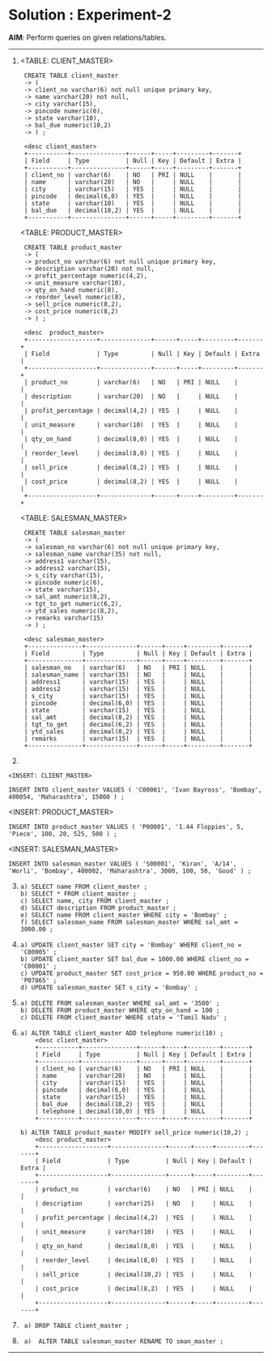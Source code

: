 # Solution : Experiment-2

**AIM**: Perform queries on given relations/tables.

---

1. 
	<TABLE: CLIENT_MASTER>
	
		CREATE TABLE client_master
		-> (
		-> client_no varchar(6) not null unique primary key,
		-> name varchar(20) not null,
		-> city varchar(15),
		-> pincode numeric(6),
		-> state varchar(10),
		-> bal_due numeric(10,2)
		-> ) ;
		
		<desc client_master>
		+-----------+---------------+------+-----+---------+-------+
		| Field     | Type          | Null | Key | Default | Extra |
		+-----------+---------------+------+-----+---------+-------+
		| client_no | varchar(6)    | NO   | PRI | NULL    |       |
		| name      | varchar(20)   | NO   |     | NULL    |       |
		| city      | varchar(15)   | YES  |     | NULL    |       |
		| pincode   | decimal(6,0)  | YES  |     | NULL    |       |
		| state     | varchar(10)   | YES  |     | NULL    |       |
		| bal_due   | decimal(10,2) | YES  |     | NULL    |       |
		+-----------+---------------+------+-----+---------+-------+
		
	
	<TABLE: PRODUCT_MASTER>
	
		CREATE TABLE product_master
		-> (
		-> product_no varchar(6) not null unique primary key,
		-> description varchar(20) not null,
		-> profit_percentage numeric(4,2),
		-> unit_measure varchar(10),
		-> qty_on_hand numeric(8),
		-> reorder_level numeric(8),
		-> sell_price numeric(8,2),
		-> cost_price numeric(8,2)
		-> ) ;
		
		<desc  product_master>
		+-------------------+--------------+------+-----+---------+-------+
		| Field             | Type         | Null | Key | Default | Extra |
		+-------------------+--------------+------+-----+---------+-------+
		| product_no        | varchar(6)   | NO   | PRI | NULL    |       |
		| description       | varchar(20)  | NO   |     | NULL    |       |
		| profit_percentage | decimal(4,2) | YES  |     | NULL    |       |
		| unit_measure      | varchar(10)  | YES  |     | NULL    |       |
		| qty_on_hand       | decimal(8,0) | YES  |     | NULL    |       |
		| reorder_level     | decimal(8,0) | YES  |     | NULL    |       |
		| sell_price        | decimal(8,2) | YES  |     | NULL    |       |
		| cost_price        | decimal(8,2) | YES  |     | NULL    |       |
		+-------------------+--------------+------+-----+---------+-------+
	
	<TABLE: SALESMAN_MASTER>
	
		CREATE TABLE salesman_master
		-> (
		-> salesman_no varchar(6) not null unique primary key,
		-> salesman_name varchar(35) not null,
		-> address1 varchar(15),
		-> address2 varchar(15),
		-> s_city varchar(15),
		-> pincode numeric(6),
		-> state varchar(15),
		-> sal_amt numeric(8,2),
		-> tgt_to_get numeric(6,2),
		-> ytd_sales numeric(8,2),
		-> remarks varchar(15)
		-> ) ;
	
		<desc salesman_master>
		+---------------+--------------+------+-----+---------+-------+
		| Field         | Type         | Null | Key | Default | Extra |
		+---------------+--------------+------+-----+---------+-------+
		| salesman_no   | varchar(6)   | NO   | PRI | NULL    |       |
		| salesman_name | varchar(35)  | NO   |     | NULL    |       |
		| address1      | varchar(15)  | YES  |     | NULL    |       |
		| address2      | varchar(15)  | YES  |     | NULL    |       |
		| s_city        | varchar(15)  | YES  |     | NULL    |       |
		| pincode       | decimal(6,0) | YES  |     | NULL    |       |
		| state         | varchar(15)  | YES  |     | NULL    |       |
		| sal_amt       | decimal(8,2) | YES  |     | NULL    |       |
		| tgt_to_get    | decimal(6,2) | YES  |     | NULL    |       |
		| ytd_sales     | decimal(8,2) | YES  |     | NULL    |       |
		| remarks       | varchar(15)  | YES  |     | NULL    |       |
		+---------------+--------------+------+-----+---------+-------+
	
	
2. 

	<INSERT: CLIENT_MASTER> 
```	
INSERT INTO client_master VALUES ( 'C00001', 'Ivan Bayross', 'Bombay', 400054, 'Maharashtra', 15000 ) ;
```
<INSERT: PRODUCT_MASTER> 
```
INSERT INTO product_master VALUES ( 'P00001', '1.44 Floppies', 5, 'Piece', 100, 20, 525, 500 ) ;
```
<INSERT: SALESMAN_MASTER> 
```		
INSERT INTO salesman_master VALUES ( 'S00001', 'Kiran', 'A/14', 'Worli', 'Bombay', 400002, 'Maharashtra', 3000, 100, 50, 'Good' ) ;
```  

		
		
3. 	```
	a) SELECT name FROM client_master ;
	b) SELECT * FROM client_master ;
	c) SELECT name, city FROM client_master ;
	d) SELECT description FROM product_master ;
	e) SELECT name FROM client_master WHERE city = 'Bombay' ;
	f) SELECT salesman_name FROM salesman_master WHERE sal_amt = 3000.00 ;
    ```


4.  ```
	a) UPDATE client_master SET city = 'Bombay' WHERE client_no = 'C00005' ;
	b) UPDATE client_master SET bal_due = 1000.00 WHERE client_no = 'C00001' ;
	c) UPDATE product_master SET cost_price = 950.00 WHERE product_no = 'P07865' ;
	d) UPDATE salesman_master SET s_city = 'Bombay' ;
    ```
	
5.  ```
	a) DELETE FROM salesman_master WHERE sal_amt = '3500' ;
	b) DELETE FROM product_master WHERE qty_on_hand = 100 ;
	c) DELETE FROM client_master WHERE state = 'Tamil Nadu' ;
	```
    
6.  ```
	a) ALTER TABLE client_master ADD telephone numeric(10) ;
		<desc client_master>
		+-----------+---------------+------+-----+---------+-------+
		| Field     | Type          | Null | Key | Default | Extra |
		+-----------+---------------+------+-----+---------+-------+
		| client_no | varchar(6)    | NO   | PRI | NULL    |       |
		| name      | varchar(20)   | NO   |     | NULL    |       |
		| city      | varchar(15)   | YES  |     | NULL    |       |
		| pincode   | decimal(6,0)  | YES  |     | NULL    |       |
		| state     | varchar(15)   | YES  |     | NULL    |       |
		| bal_due   | decimal(10,2) | YES  |     | NULL    |       |
		| telephone | decimal(10,0) | YES  |     | NULL    |       |
		+-----------+---------------+------+-----+---------+-------+

	b) ALTER TABLE product_master MODIFY sell_price numeric(10,2) ;
		<desc product_master>
		+-------------------+---------------+------+-----+---------+-------+
		| Field             | Type          | Null | Key | Default | Extra |
		+-------------------+---------------+------+-----+---------+-------+
		| product_no        | varchar(6)    | NO   | PRI | NULL    |       |
		| description       | varchar(25)   | NO   |     | NULL    |       |
		| profit_percentage | decimal(4,2)  | YES  |     | NULL    |       |
		| unit_measure      | varchar(10)   | YES  |     | NULL    |       |
		| qty_on_hand       | decimal(8,0)  | YES  |     | NULL    |       |
		| reorder_level     | decimal(8,0)  | YES  |     | NULL    |       |
		| sell_price        | decimal(10,2) | YES  |     | NULL    |       |
		| cost_price        | decimal(8,2)  | YES  |     | NULL    |       |
		+-------------------+---------------+------+-----+---------+-------+
     ```
	
7. ```
	a) DROP TABLE client_master ;
   ```

8. ```
	a)  ALTER TABLE salesman_master RENAME TO sman_master ;
   ``` 	
	
	
---
